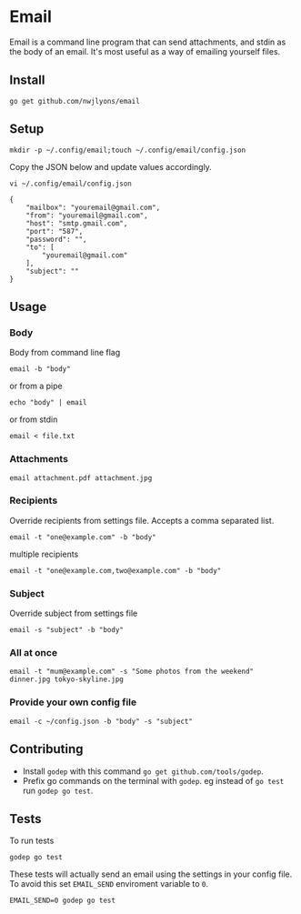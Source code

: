# Email

Email is a command line program that can send attachments, and stdin as the body of an email. It's most useful as a way of emailing yourself files.

## Install

    go get github.com/nwjlyons/email

## Setup

    mkdir -p ~/.config/email;touch ~/.config/email/config.json

Copy the JSON below and update values accordingly.

`vi ~/.config/email/config.json`

    {
        "mailbox": "youremail@gmail.com",
        "from": "youremail@gmail.com",
        "host": "smtp.gmail.com",
        "port": "587",
        "password": "",
        "to": [
            "youremail@gmail.com"
        ],
        "subject": ""
    }

## Usage

### Body

Body from command line flag

    email -b "body"

or from a pipe

    echo "body" | email

or from stdin

    email < file.txt

### Attachments

    email attachment.pdf attachment.jpg

### Recipients

Override recipients from settings file. Accepts a comma separated list.

    email -t "one@example.com" -b "body"

multiple recipients

    email -t "one@example.com,two@example.com" -b "body"

### Subject

Override subject from settings file

    email -s "subject" -b "body"

### All at once

    email -t "mum@example.com" -s "Some photos from the weekend" dinner.jpg tokyo-skyline.jpg

### Provide your own config file

    email -c ~/config.json -b "body" -s "subject"

## Contributing

- Install `godep` with this command `go get github.com/tools/godep`. 
- Prefix go commands on the terminal with `godep`. eg instead of `go test` run `godep go test`.

## Tests

To run tests

    godep go test

These tests will actually send an email using the settings in your config file. To avoid this set `EMAIL_SEND` enviroment variable to `0`.

    EMAIL_SEND=0 godep go test

